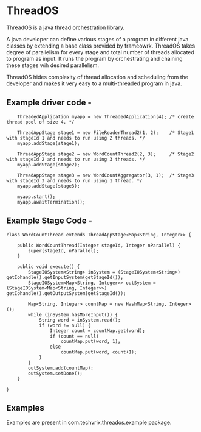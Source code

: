 # ThreadOS
ThreadOS is a java thread orchestration library.

A java developer can define various stages of a program in different java classes by extending a base class provided by frameowrk. ThreadOS takes degree of parallelism for every stage and total number of threads allocated to program as input. It runs the program by orchestrating and chaining these stages wih desired parallelism.

ThreadOS hides complexity of thread allocation and scheduling from the developer and makes it very easy to a multi-threaded program in java.

## Example driver code -

		ThreadedApplication myapp = new ThreadedApplication(4); /* create thread pool of size 4. */
		
		ThreadAppStage stage1 = new FileReaderThread2(1, 2);    /* Stage1 with stageId 1 and needs to run using 2 threads. */
		myapp.addStage(stage1);
		
		ThreadAppStage stage2 = new WordCountThread2(2, 3);     /* Stage2 with stageId 2 and needs to run using 3 threads. */
		myapp.addStage(stage2);
		
		ThreadAppStage stage3 = new WordCountAggregator(3, 1);  /* Stage3 with stageId 3 and needs to run using 1 thread. */
		myapp.addStage(stage3);
		
		myapp.start();
		myapp.awaitTermination();
		
## Example Stage Code -

	class WordCountThread extends ThreadAppStage<Map<String, Integer>> {
	
		public WordCountThread(Integer stageId, Integer nParallel) {
			super(stageId, nParallel);
		}

		public void execute() {
			StageIOSystem<String> inSystem = (StageIOSystem<String>) getIohandle().getInputSystem(getStageId());
			StageIOSystem<Map<String, Integer>> outSystem = (StageIOSystem<Map<String, Integer>>) getIohandle().getOutputSystem(getStageId());

			Map<String, Integer> countMap = new HashMap<String, Integer>();
			while (inSystem.hasMoreInput()) {
				String word = inSystem.read();
				if (word != null) {
					Integer count = countMap.get(word);
					if (count == null)
						countMap.put(word, 1);
					else
						countMap.put(word, count+1);
				}
			}
			outSystem.add(countMap);
			outSystem.setDone();	 
		}

	}
    

## Examples
Examples are present in com.techvrix.threados.example package.

